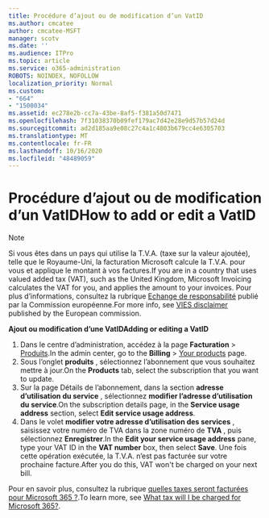 ```yaml
---
title: Procédure d’ajout ou de modification d’un VatID
ms.author: cmcatee
author: cmcatee-MSFT
manager: scotv
ms.date: ''
ms.audience: ITPro
ms.topic: article
ms.service: o365-administration
ROBOTS: NOINDEX, NOFOLLOW
localization_priority: Normal
ms.custom:
- "664"
- "1500034"
ms.assetid: ec278e2b-cc7a-43be-8af5-f381a50d7471
ms.openlocfilehash: 7f31038370b09fef179ac7d42e28e9d57b57d24d
ms.sourcegitcommit: ad2d185aa9e08c27c4a1c4803b679cc4e6305703
ms.translationtype: MT
ms.contentlocale: fr-FR
ms.lasthandoff: 10/16/2020
ms.locfileid: "48489059"
---
```

# <a name="how-to-add-or-edit-a-vatid"></a><span data-ttu-id="b9eda-102">Procédure d’ajout ou de modification d’un VatID</span><span class="sxs-lookup"><span data-stu-id="b9eda-102">How to add or edit a VatID</span></span>

> [!NOTE]
> <span data-ttu-id="b9eda-103">Si vous êtes dans un pays qui utilise la T.V.A. (taxe sur la valeur ajoutée), telle que le Royaume-Uni, la facturation Microsoft calcule la T.V.A. pour vous et applique le montant à vos factures.</span><span class="sxs-lookup"><span data-stu-id="b9eda-103">If you are in a country that uses valued added tax (VAT), such as the United Kingdom, Microsoft Invoicing calculates the VAT for you, and applies the amount to your invoices.</span></span> <span data-ttu-id="b9eda-104">Pour plus d’informations, consultez la rubrique [Echange de responsabilité](https://go.microsoft.com/fwlink/p/?LinkID=841741) publié par la Commission européenne.</span><span class="sxs-lookup"><span data-stu-id="b9eda-104">For more info, see [VIES disclaimer](https://go.microsoft.com/fwlink/p/?LinkID=841741) published by the European commission.</span></span>

<span data-ttu-id="b9eda-105">**Ajout ou modification d’une VatID**</span><span class="sxs-lookup"><span data-stu-id="b9eda-105">**Adding or editing a VatID**</span></span>

1. <span data-ttu-id="b9eda-106">Dans le centre d’administration, accédez à la page **Facturation** \> [Produits](https://go.microsoft.com/fwlink/p/?linkid=842054).</span><span class="sxs-lookup"><span data-stu-id="b9eda-106">In the admin center, go to the **Billing** \> [Your products](https://go.microsoft.com/fwlink/p/?linkid=842054) page.</span></span>
2. <span data-ttu-id="b9eda-107">Sous l’onglet **produits** , sélectionnez l’abonnement que vous souhaitez mettre à jour.</span><span class="sxs-lookup"><span data-stu-id="b9eda-107">On the **Products** tab, select the subscription that you want to update.</span></span>
3. <span data-ttu-id="b9eda-108">Sur la page Détails de l’abonnement, dans la section **adresse d’utilisation du service** , sélectionnez **modifier l’adresse d’utilisation du service**.</span><span class="sxs-lookup"><span data-stu-id="b9eda-108">On the subscription details page, in the **Service usage address** section, select **Edit service usage address**.</span></span>
4. <span data-ttu-id="b9eda-109">Dans le volet **modifier votre adresse d’utilisation des services** , saisissez votre numéro de TVA dans la zone numéro de **TVA** , puis sélectionnez **Enregistrer**.</span><span class="sxs-lookup"><span data-stu-id="b9eda-109">In the **Edit your service usage address** pane, type your VAT ID in the **VAT number** box, then select **Save**.</span></span> <span data-ttu-id="b9eda-110">Une fois cette opération exécutée, la T.V.A. n’est pas facturée sur votre prochaine facture.</span><span class="sxs-lookup"><span data-stu-id="b9eda-110">After you do this, VAT won't be charged on your next bill.</span></span>

<span data-ttu-id="b9eda-111">Pour en savoir plus, consultez la rubrique [quelles taxes seront facturées pour Microsoft 365 ?](https://docs.microsoft.com/microsoft-365/commerce/billing-and-payments/tax-information#what-tax-will-i-be-charged).</span><span class="sxs-lookup"><span data-stu-id="b9eda-111">To learn more, see [What tax will I be charged for Microsoft 365?](https://docs.microsoft.com/microsoft-365/commerce/billing-and-payments/tax-information#what-tax-will-i-be-charged).</span></span>